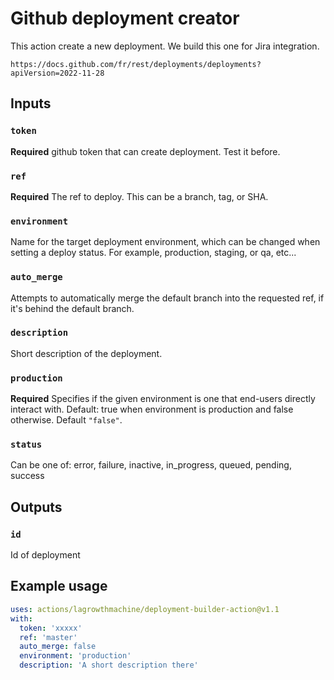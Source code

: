 # Github deployment creator

This action create a new deployment. We build this one for Jira integration.

    https://docs.github.com/fr/rest/deployments/deployments?apiVersion=2022-11-28

## Inputs

### `token`

**Required** github token that can create deployment. Test it before.

### `ref`

**Required** The ref to deploy. This can be a branch, tag, or SHA.

### `environment`

Name for the target deployment environment, which can be changed when setting a deploy status. For example, production, staging, or qa, etc...

### `auto_merge`

Attempts to automatically merge the default branch into the requested ref, if it's behind the default branch.

### `description`

Short description of the deployment.

### `production`

**Required** Specifies if the given environment is one that end-users directly interact with. Default: true when environment is production and false otherwise. Default `"false"`.

### `status`
Can be one of: error, failure, inactive, in_progress, queued, pending, success

## Outputs

### `id`

Id of deployment

## Example usage

```yaml
uses: actions/lagrowthmachine/deployment-builder-action@v1.1
with:
  token: 'xxxxx'
  ref: 'master'
  auto_merge: false
  environment: 'production'
  description: 'A short description there'
```

